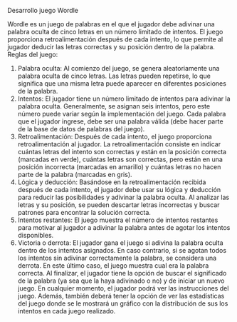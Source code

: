 Desarrollo juego Wordle 

Wordle es un juego de palabras en el que el jugador debe adivinar una palabra oculta de cinco
letras en un número limitado de intentos. El juego proporciona retroalimentación después de cada
intento, lo que permite al jugador deducir las letras correctas y su posición dentro de la palabra.
Reglas del juego:
1. Palabra oculta: Al comienzo del juego, se genera aleatoriamente una palabra oculta de cinco
letras. Las letras pueden repetirse, lo que significa que una misma letra puede aparecer en
diferentes posiciones de la palabra.
2. Intentos: El jugador tiene un número limitado de intentos para adivinar la palabra oculta.
Generalmente, se asignan seis intentos, pero este número puede variar según la
implementación del juego. Cada palabra que el jugador ingrese, debe ser una palabra válida
(debe hacer parte de la base de datos de palabras del juego).
3. Retroalimentación: Después de cada intento, el juego proporciona retroalimentación al
jugador. La retroalimentación consiste en indicar cuántas letras del intento son correctas y
están en la posición correcta (marcadas en verde), cuántas letras son correctas, pero están en
una posición incorrecta (marcadas en amarillo) y cuántas letras no hacen parte de la palabra
(marcadas en gris).
4. Lógica y deducción: Basándose en la retroalimentación recibida después de cada intento, el
jugador debe usar su lógica y deducción para reducir las posibilidades y adivinar la palabra
oculta. Al analizar las letras y su posición, se pueden descartar letras incorrectas y buscar
patrones para encontrar la solución correcta.
5. Intentos restantes: El juego muestra el número de intentos restantes para motivar al jugador a
adivinar la palabra antes de agotar los intentos disponibles.
6. Victoria o derrota: El jugador gana el juego si adivina la palabra oculta dentro de los intentos
asignados. En caso contrario, si se agotan todos los intentos sin adivinar correctamente la
palabra, se considera una derrota. En este último caso, el juego muestra cual era la palabra
correcta.
Al finalizar, el jugador tiene la opción de buscar el significado de la palabra (ya sea que la haya
adivinado o no) y de iniciar un nuevo juego.
En cualquier momento, el jugador podrá ver las instrucciones del juego. Además, también deberá
tener la opción de ver las estadísticas del juego donde se le mostrará un gráfico con la distribución
de sus los intentos en cada juego realizado.